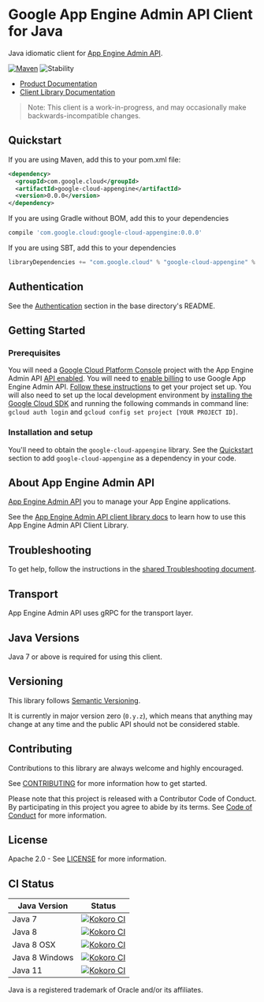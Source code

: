 # Google App Engine Admin API Client for Java

Java idiomatic client for [App Engine Admin API][product-docs].

[![Maven][maven-version-image]][maven-version-link]
![Stability][stability-image]

- [Product Documentation][product-docs]
- [Client Library Documentation][javadocs]

> Note: This client is a work-in-progress, and may occasionally
> make backwards-incompatible changes.

## Quickstart


If you are using Maven, add this to your pom.xml file:

```xml
<dependency>
  <groupId>com.google.cloud</groupId>
  <artifactId>google-cloud-appengine</artifactId>
  <version>0.0.0</version>
</dependency>

```

If you are using Gradle without BOM, add this to your dependencies
```Groovy
compile 'com.google.cloud:google-cloud-appengine:0.0.0'
```

If you are using SBT, add this to your dependencies
```Scala
libraryDependencies += "com.google.cloud" % "google-cloud-appengine" % "0.0.0"
```

## Authentication

See the [Authentication][authentication] section in the base directory's README.

## Getting Started

### Prerequisites

You will need a [Google Cloud Platform Console][developer-console] project with the App Engine Admin API [API enabled][enable-api].
You will need to [enable billing][enable-billing] to use Google App Engine Admin API.
[Follow these instructions][create-project] to get your project set up. You will also need to set up the local development environment by
[installing the Google Cloud SDK][cloud-sdk] and running the following commands in command line:
`gcloud auth login` and `gcloud config set project [YOUR PROJECT ID]`.

### Installation and setup

You'll need to obtain the `google-cloud-appengine` library.  See the [Quickstart](#quickstart) section
to add `google-cloud-appengine` as a dependency in your code.

## About App Engine Admin API


[App Engine Admin API][product-docs] you to manage your App Engine applications.

See the [App Engine Admin API client library docs][javadocs] to learn how to
use this App Engine Admin API Client Library.






## Troubleshooting

To get help, follow the instructions in the [shared Troubleshooting document][troubleshooting].

## Transport

App Engine Admin API uses gRPC for the transport layer.

## Java Versions

Java 7 or above is required for using this client.

## Versioning


This library follows [Semantic Versioning](http://semver.org/).


It is currently in major version zero (``0.y.z``), which means that anything may change at any time
and the public API should not be considered stable.

## Contributing


Contributions to this library are always welcome and highly encouraged.

See [CONTRIBUTING][contributing] for more information how to get started.

Please note that this project is released with a Contributor Code of Conduct. By participating in
this project you agree to abide by its terms. See [Code of Conduct][code-of-conduct] for more
information.

## License

Apache 2.0 - See [LICENSE][license] for more information.

## CI Status

Java Version | Status
------------ | ------
Java 7 | [![Kokoro CI][kokoro-badge-image-1]][kokoro-badge-link-1]
Java 8 | [![Kokoro CI][kokoro-badge-image-2]][kokoro-badge-link-2]
Java 8 OSX | [![Kokoro CI][kokoro-badge-image-3]][kokoro-badge-link-3]
Java 8 Windows | [![Kokoro CI][kokoro-badge-image-4]][kokoro-badge-link-4]
Java 11 | [![Kokoro CI][kokoro-badge-image-5]][kokoro-badge-link-5]

Java is a registered trademark of Oracle and/or its affiliates.

[product-docs]: https://cloud.google.com/appengine/docs/admin-api/
[javadocs]: https://googleapis.dev/java/google-cloud-appengine/latest/index.html
[kokoro-badge-image-1]: http://storage.googleapis.com/cloud-devrel-public/java/badges/java-appengine/java7.svg
[kokoro-badge-link-1]: http://storage.googleapis.com/cloud-devrel-public/java/badges/java-appengine/java7.html
[kokoro-badge-image-2]: http://storage.googleapis.com/cloud-devrel-public/java/badges/java-appengine/java8.svg
[kokoro-badge-link-2]: http://storage.googleapis.com/cloud-devrel-public/java/badges/java-appengine/java8.html
[kokoro-badge-image-3]: http://storage.googleapis.com/cloud-devrel-public/java/badges/java-appengine/java8-osx.svg
[kokoro-badge-link-3]: http://storage.googleapis.com/cloud-devrel-public/java/badges/java-appengine/java8-osx.html
[kokoro-badge-image-4]: http://storage.googleapis.com/cloud-devrel-public/java/badges/java-appengine/java8-win.svg
[kokoro-badge-link-4]: http://storage.googleapis.com/cloud-devrel-public/java/badges/java-appengine/java8-win.html
[kokoro-badge-image-5]: http://storage.googleapis.com/cloud-devrel-public/java/badges/java-appengine/java11.svg
[kokoro-badge-link-5]: http://storage.googleapis.com/cloud-devrel-public/java/badges/java-appengine/java11.html
[stability-image]: https://img.shields.io/badge/stability-beta-yellow
[maven-version-image]: https://img.shields.io/maven-central/v/com.google.cloud/google-cloud-appengine.svg
[maven-version-link]: https://search.maven.org/search?q=g:com.google.cloud%20AND%20a:google-cloud-appengine&core=gav
[authentication]: https://github.com/googleapis/google-cloud-java#authentication
[developer-console]: https://console.developers.google.com/
[create-project]: https://cloud.google.com/resource-manager/docs/creating-managing-projects
[cloud-sdk]: https://cloud.google.com/sdk/
[troubleshooting]: https://github.com/googleapis/google-cloud-common/blob/master/troubleshooting/readme.md#troubleshooting
[contributing]: https://github.com/googleapis/java-appengine/blob/master/CONTRIBUTING.md
[code-of-conduct]: https://github.com/googleapis/java-appengine/blob/master/CODE_OF_CONDUCT.md#contributor-code-of-conduct
[license]: https://github.com/googleapis/java-appengine/blob/master/LICENSE
[enable-billing]: https://cloud.google.com/apis/docs/getting-started#enabling_billing
[enable-api]: https://console.cloud.google.com/flows/enableapi?apiid=appengine.googleapis.com
[libraries-bom]: https://github.com/GoogleCloudPlatform/cloud-opensource-java/wiki/The-Google-Cloud-Platform-Libraries-BOM
[shell_img]: https://gstatic.com/cloudssh/images/open-btn.png
